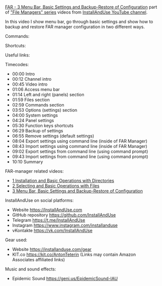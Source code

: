 [FAR - 3 Menu Bar, Basic Settings and Backup-Restore of Configuration](https://youtu.be/hEX0GdRU2Fw)
part of ["File Managers" series](https://geni.us/gJnNca) videos
from [InstallAndUse YouTube channel](https://geni.us/WvxAdmi).

In this video I show menu bar, go through basic settings and show how to backup and restore FAR manager configuration in two different ways.

Commands:



Shortcuts:



Useful links:




Timecodes:

- 00:00 Intro
- 00:12 Channel intro
- 00:45 Video intro
- 01:06 Access menu bar
- 01:14 Left and right (panels) section
- 01:59 Files section
- 02:59 Commands section
- 03:53 Options (settings) section
- 04:00 System settings
- 04:24 Panel settings
- 05:30 Function keys shortcuts
- 06:29 Backup of settings
- 06:55 Remove settings (default settings)
- 08:04 Export settings using command line (inside of FAR Manager)
- 08:43 Import settings using command line (inside of FAR Manager)
- 09:02 Export settings from command line (using command prompt)
- 09:43 Import settings from command line (using command prompt)
- 10:10 Summary

FAR-manager related videos:
- [1 Installation and Basic Operations with Directories](https://youtu.be/gTd0LUdamlo)
- [2 Selecting and Basic Operations with Files](https://youtu.be/nRyI4dFh2ak)
- [3 Menu Bar, Basic Settings and Backup-Restore of Configuration](https://youtu.be/hEX0GdRU2Fw)

InstallAndUse on social platforms:
- Website https://InstallAndUse.com
- GitHub repository https://github.com/InstallAndUse
- Telegram https://t.me/InstallAndUse
- Instagram https://www.instagram.com/installanduse  
- vKontakte https://vk.com/InstallAndUse

Gear used:
- Website https://installanduse.com/gear
- KIT.co https://kit.co/AntonTeterin
(Links may contain Amazon Associates affiliated links)


Music and sound effects:
- Epidemic Sound https://geni.us/EpidemicSound-IAU
